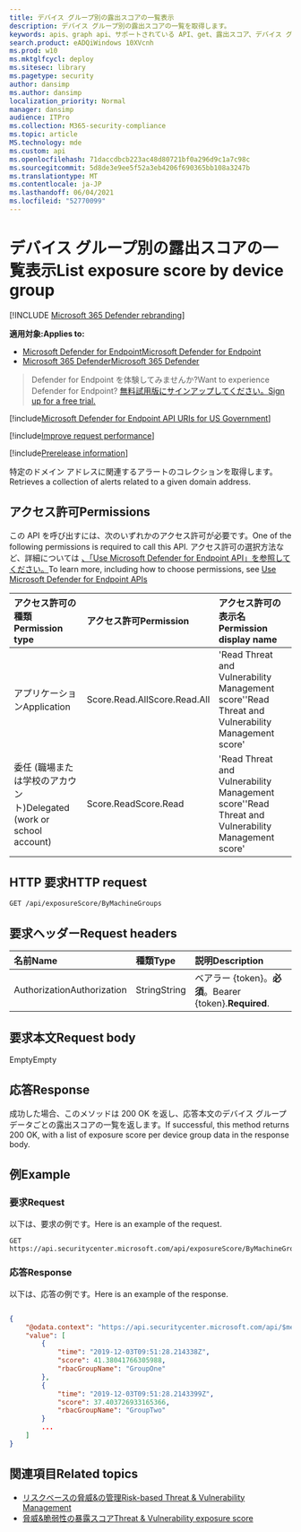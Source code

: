```yaml
---
title: デバイス グループ別の露出スコアの一覧表示
description: デバイス グループ別の露出スコアの一覧を取得します。
keywords: apis、graph api、サポートされている API、get、露出スコア、デバイス グループ、デバイス グループの露出スコア
search.product: eADQiWindows 10XVcnh
ms.prod: w10
ms.mktglfcycl: deploy
ms.sitesec: library
ms.pagetype: security
author: dansimp
ms.author: dansimp
localization_priority: Normal
manager: dansimp
audience: ITPro
ms.collection: M365-security-compliance
ms.topic: article
MS.technology: mde
ms.custom: api
ms.openlocfilehash: 71daccdbcb223ac48d80721bf0a296d9c1a7c98c
ms.sourcegitcommit: 5d8de3e9ee5f52a3eb4206f690365bb108a3247b
ms.translationtype: MT
ms.contentlocale: ja-JP
ms.lasthandoff: 06/04/2021
ms.locfileid: "52770099"
---
```

# <a name="list-exposure-score-by-device-group"></a><span data-ttu-id="8fe7b-104">デバイス グループ別の露出スコアの一覧表示</span><span class="sxs-lookup"><span data-stu-id="8fe7b-104">List exposure score by device group</span></span>

[!INCLUDE [Microsoft 365 Defender rebranding](../../includes/microsoft-defender.md)]

<span data-ttu-id="8fe7b-105">**適用対象:**</span><span class="sxs-lookup"><span data-stu-id="8fe7b-105">**Applies to:**</span></span>
- [<span data-ttu-id="8fe7b-106">Microsoft Defender for Endpoint</span><span class="sxs-lookup"><span data-stu-id="8fe7b-106">Microsoft Defender for Endpoint</span></span>](https://go.microsoft.com/fwlink/p/?linkid=2154037)
- [<span data-ttu-id="8fe7b-107">Microsoft 365 Defender</span><span class="sxs-lookup"><span data-stu-id="8fe7b-107">Microsoft 365 Defender</span></span>](https://go.microsoft.com/fwlink/?linkid=2118804)

> <span data-ttu-id="8fe7b-108">Defender for Endpoint を体験してみませんか?</span><span class="sxs-lookup"><span data-stu-id="8fe7b-108">Want to experience Defender for Endpoint?</span></span> [<span data-ttu-id="8fe7b-109">無料試用版にサインアップしてください。</span><span class="sxs-lookup"><span data-stu-id="8fe7b-109">Sign up for a free trial.</span></span>](https://www.microsoft.com/microsoft-365/windows/microsoft-defender-atp?ocid=docs-wdatp-exposedapis-abovefoldlink) 

[!include[Microsoft Defender for Endpoint API URIs for US Government](../../includes/microsoft-defender-api-usgov.md)]

[!include[Improve request performance](../../includes/improve-request-performance.md)]

[!include[Prerelease information](../../includes/prerelease.md)]

<span data-ttu-id="8fe7b-110">特定のドメイン アドレスに関連するアラートのコレクションを取得します。</span><span class="sxs-lookup"><span data-stu-id="8fe7b-110">Retrieves a collection of alerts related to a given domain address.</span></span>

## <a name="permissions"></a><span data-ttu-id="8fe7b-111">アクセス許可</span><span class="sxs-lookup"><span data-stu-id="8fe7b-111">Permissions</span></span>

<span data-ttu-id="8fe7b-112">この API を呼び出すには、次のいずれかのアクセス許可が必要です。</span><span class="sxs-lookup"><span data-stu-id="8fe7b-112">One of the following permissions is required to call this API.</span></span> <span data-ttu-id="8fe7b-113">アクセス許可の選択方法など、詳細については [、「Use Microsoft Defender for Endpoint API」を参照してください。](apis-intro.md)</span><span class="sxs-lookup"><span data-stu-id="8fe7b-113">To learn more, including how to choose permissions, see [Use Microsoft Defender for Endpoint APIs](apis-intro.md)</span></span>

<span data-ttu-id="8fe7b-114">アクセス許可の種類</span><span class="sxs-lookup"><span data-stu-id="8fe7b-114">Permission type</span></span> |   <span data-ttu-id="8fe7b-115">アクセス許可</span><span class="sxs-lookup"><span data-stu-id="8fe7b-115">Permission</span></span>  |   <span data-ttu-id="8fe7b-116">アクセス許可の表示名</span><span class="sxs-lookup"><span data-stu-id="8fe7b-116">Permission display name</span></span>
:---|:---|:---
<span data-ttu-id="8fe7b-117">アプリケーション</span><span class="sxs-lookup"><span data-stu-id="8fe7b-117">Application</span></span> | <span data-ttu-id="8fe7b-118">Score.Read.All</span><span class="sxs-lookup"><span data-stu-id="8fe7b-118">Score.Read.All</span></span> | <span data-ttu-id="8fe7b-119">'Read Threat and Vulnerability Management score'</span><span class="sxs-lookup"><span data-stu-id="8fe7b-119">'Read Threat and Vulnerability Management score'</span></span>
<span data-ttu-id="8fe7b-120">委任 (職場または学校のアカウント)</span><span class="sxs-lookup"><span data-stu-id="8fe7b-120">Delegated (work or school account)</span></span> | <span data-ttu-id="8fe7b-121">Score.Read</span><span class="sxs-lookup"><span data-stu-id="8fe7b-121">Score.Read</span></span> | <span data-ttu-id="8fe7b-122">'Read Threat and Vulnerability Management score'</span><span class="sxs-lookup"><span data-stu-id="8fe7b-122">'Read Threat and Vulnerability Management score'</span></span>

## <a name="http-request"></a><span data-ttu-id="8fe7b-123">HTTP 要求</span><span class="sxs-lookup"><span data-stu-id="8fe7b-123">HTTP request</span></span>

```
GET /api/exposureScore/ByMachineGroups
```

## <a name="request-headers"></a><span data-ttu-id="8fe7b-124">要求ヘッダー</span><span class="sxs-lookup"><span data-stu-id="8fe7b-124">Request headers</span></span>

| <span data-ttu-id="8fe7b-125">名前</span><span class="sxs-lookup"><span data-stu-id="8fe7b-125">Name</span></span>        | <span data-ttu-id="8fe7b-126">種類</span><span class="sxs-lookup"><span data-stu-id="8fe7b-126">Type</span></span> | <span data-ttu-id="8fe7b-127">説明</span><span class="sxs-lookup"><span data-stu-id="8fe7b-127">Description</span></span>
|:--------------|:-------|:--------------|
| <span data-ttu-id="8fe7b-128">Authorization</span><span class="sxs-lookup"><span data-stu-id="8fe7b-128">Authorization</span></span> | <span data-ttu-id="8fe7b-129">String</span><span class="sxs-lookup"><span data-stu-id="8fe7b-129">String</span></span> | <span data-ttu-id="8fe7b-130">ベアラー {token}。**必須**。</span><span class="sxs-lookup"><span data-stu-id="8fe7b-130">Bearer {token}.**Required**.</span></span>

## <a name="request-body"></a><span data-ttu-id="8fe7b-131">要求本文</span><span class="sxs-lookup"><span data-stu-id="8fe7b-131">Request body</span></span>

<span data-ttu-id="8fe7b-132">Empty</span><span class="sxs-lookup"><span data-stu-id="8fe7b-132">Empty</span></span>

## <a name="response"></a><span data-ttu-id="8fe7b-133">応答</span><span class="sxs-lookup"><span data-stu-id="8fe7b-133">Response</span></span>

<span data-ttu-id="8fe7b-134">成功した場合、このメソッドは 200 OK を返し、応答本文のデバイス グループ データごとの露出スコアの一覧を返します。</span><span class="sxs-lookup"><span data-stu-id="8fe7b-134">If successful, this method returns 200 OK, with a list of exposure score per device group data in the response body.</span></span>

## <a name="example"></a><span data-ttu-id="8fe7b-135">例</span><span class="sxs-lookup"><span data-stu-id="8fe7b-135">Example</span></span>

### <a name="request"></a><span data-ttu-id="8fe7b-136">要求</span><span class="sxs-lookup"><span data-stu-id="8fe7b-136">Request</span></span>

<span data-ttu-id="8fe7b-137">以下は、要求の例です。</span><span class="sxs-lookup"><span data-stu-id="8fe7b-137">Here is an example of the request.</span></span>

```
GET https://api.securitycenter.microsoft.com/api/exposureScore/ByMachineGroups
```

### <a name="response"></a><span data-ttu-id="8fe7b-138">応答</span><span class="sxs-lookup"><span data-stu-id="8fe7b-138">Response</span></span>

<span data-ttu-id="8fe7b-139">以下は、応答の例です。</span><span class="sxs-lookup"><span data-stu-id="8fe7b-139">Here is an example of the response.</span></span>

```json

{
    "@odata.context": "https://api.securitycenter.microsoft.com/api/$metadata#ExposureScore",
    "value": [
        {
            "time": "2019-12-03T09:51:28.214338Z",
            "score": 41.38041766305988,
            "rbacGroupName": "GroupOne"
        },
        {
            "time": "2019-12-03T09:51:28.2143399Z",
            "score": 37.403726933165366,
            "rbacGroupName": "GroupTwo"
        }
        ...
    ]
}
```

## <a name="related-topics"></a><span data-ttu-id="8fe7b-140">関連項目</span><span class="sxs-lookup"><span data-stu-id="8fe7b-140">Related topics</span></span>

- [<span data-ttu-id="8fe7b-141">リスクベースの脅威&の管理</span><span class="sxs-lookup"><span data-stu-id="8fe7b-141">Risk-based Threat & Vulnerability Management</span></span>](https://docs.microsoft.com/microsoft-365/security/defender-endpoint/next-gen-threat-and-vuln-mgt)
- [<span data-ttu-id="8fe7b-142">脅威&脆弱性の暴露スコア</span><span class="sxs-lookup"><span data-stu-id="8fe7b-142">Threat & Vulnerability exposure score</span></span>](https://docs.microsoft.com/microsoft-365/security/defender-endpoint/tvm-exposure-score)
